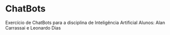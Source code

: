 # ChatBots
Exercício de ChatBots para a disciplina de Inteligência Artificial
Alunos: Alan Carrassai e Leonardo Dias
